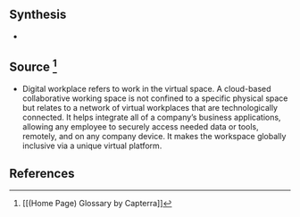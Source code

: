 ## Synthesis
- 
## Source [^1]
- Digital workplace refers to work in the virtual space. A cloud-based collaborative working space is not confined to a specific physical space but relates to a network of virtual workplaces that are technologically connected. It helps integrate all of a company’s business applications, allowing any employee to securely access needed data or tools, remotely, and on any company device. It makes the workspace globally inclusive via a unique virtual platform.
## References

[^1]: [[(Home Page) Glossary by Capterra]]